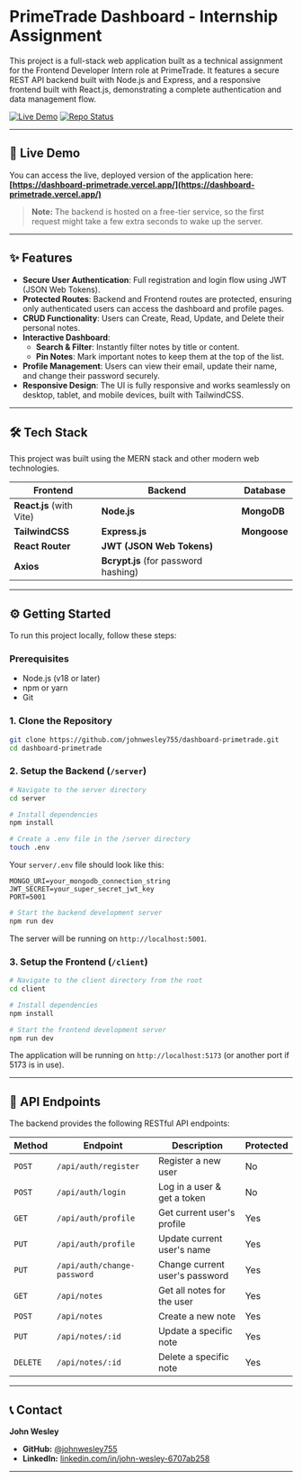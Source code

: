 # PrimeTrade Dashboard - Internship Assignment

This project is a full-stack web application built as a technical assignment for the Frontend Developer Intern role at PrimeTrade. It features a secure REST API backend built with Node.js and Express, and a responsive frontend built with React.js, demonstrating a complete authentication and data management flow.

[![Live Demo](https://img.shields.io/badge/Live-Demo-brightgreen?style=for-the-badge&logo=vercel)](https://dashboard-primetrade.vercel.app/)
[![Repo Status](https://img.shields.io/badge/Repo-Active-blue?style=for-the-badge&logo=github)](https://github.com/johnwesley755/dashboard-primetrade)

---

## 🚀 Live Demo

You can access the live, deployed version of the application here:  
**[https://dashboard-primetrade.vercel.app/](https://dashboard-primetrade.vercel.app/)**

> **Note:** The backend is hosted on a free-tier service, so the first request might take a few extra seconds to wake up the server.

---

## ✨ Features

- **Secure User Authentication**: Full registration and login flow using JWT (JSON Web Tokens).
- **Protected Routes**: Backend and Frontend routes are protected, ensuring only authenticated users can access the dashboard and profile pages.
- **CRUD Functionality**: Users can Create, Read, Update, and Delete their personal notes.
- **Interactive Dashboard**:
  - **Search & Filter**: Instantly filter notes by title or content.
  - **Pin Notes**: Mark important notes to keep them at the top of the list.
- **Profile Management**: Users can view their email, update their name, and change their password securely.
- **Responsive Design**: The UI is fully responsive and works seamlessly on desktop, tablet, and mobile devices, built with TailwindCSS.

---

## 🛠️ Tech Stack

This project was built using the MERN stack and other modern web technologies.

| Frontend                               | Backend                                     | Database      |
| -------------------------------------- | ------------------------------------------- | ------------- |
| **React.js** (with Vite)               | **Node.js**                                 | **MongoDB**   |
| **TailwindCSS**                        | **Express.js**                              | **Mongoose**  |
| **React Router**                       | **JWT (JSON Web Tokens)**                   |               |
| **Axios**                              | **Bcrypt.js** (for password hashing)        |               |


---

## ⚙️ Getting Started

To run this project locally, follow these steps:

### Prerequisites

- Node.js (v18 or later)
- npm or yarn
- Git

### 1. Clone the Repository

```bash
git clone https://github.com/johnwesley755/dashboard-primetrade.git
cd dashboard-primetrade
```

### 2. Setup the Backend (`/server`)

```bash
# Navigate to the server directory
cd server

# Install dependencies
npm install

# Create a .env file in the /server directory
touch .env
```

Your `server/.env` file should look like this:

```
MONGO_URI=your_mongodb_connection_string
JWT_SECRET=your_super_secret_jwt_key
PORT=5001
```

```bash
# Start the backend development server
npm run dev
```

The server will be running on `http://localhost:5001`.

### 3. Setup the Frontend (`/client`)

```bash
# Navigate to the client directory from the root
cd client

# Install dependencies
npm install

# Start the frontend development server
npm run dev
```

The application will be running on `http://localhost:5173` (or another port if 5173 is in use).

---

## 🔀 API Endpoints

The backend provides the following RESTful API endpoints:

| Method  | Endpoint                    | Description                    | Protected |
| ------- | --------------------------- | ------------------------------ | --------- |
| `POST`  | `/api/auth/register`        | Register a new user            | No        |
| `POST`  | `/api/auth/login`           | Log in a user & get a token    | No        |
| `GET`   | `/api/auth/profile`         | Get current user's profile     | Yes       |
| `PUT`   | `/api/auth/profile`         | Update current user's name     | Yes       |
| `PUT`   | `/api/auth/change-password` | Change current user's password | Yes       |
| `GET`   | `/api/notes`                | Get all notes for the user     | Yes       |
| `POST`  | `/api/notes`                | Create a new note              | Yes       |
| `PUT`   | `/api/notes/:id`            | Update a specific note         | Yes       |
| `DELETE`| `/api/notes/:id`            | Delete a specific note         | Yes       |

---

## 📞 Contact

**John Wesley**

- **GitHub:** [@johnwesley755](https://github.com/johnwesley755)  
- **LinkedIn:** [linkedin.com/in/john-wesley-6707ab258](https://www.linkedin.com/in/john-wesley-6707ab258/)

---
